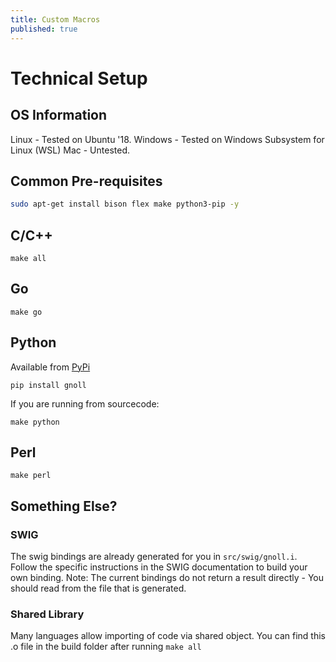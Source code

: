```yaml
---
title: Custom Macros
published: true
---
```


# Technical Setup
## OS Information

Linux - Tested on Ubuntu '18.
Windows - Tested on Windows Subsystem for Linux (WSL)
Mac - Untested.

## Common Pre-requisites
```bash
sudo apt-get install bison flex make python3-pip -y
```

## C/C++
```
make all
```

## Go
```
make go
```

## Python
Available from [PyPi](https://pypi.org/project/gnoll/)
```
pip install gnoll
```
If you are running from sourcecode:
```
make python
```
## Perl
```
make perl
```

## Something Else?
### SWIG
The swig bindings are already generated for you in `src/swig/gnoll.i`. Follow the specific instructions in the SWIG documentation to build your own binding.
Note: The current bindings do not return a result directly - You should read from the file that is generated.

### Shared Library
Many languages allow importing of code via shared object. You can find this .o file in the build folder after running `make all`
